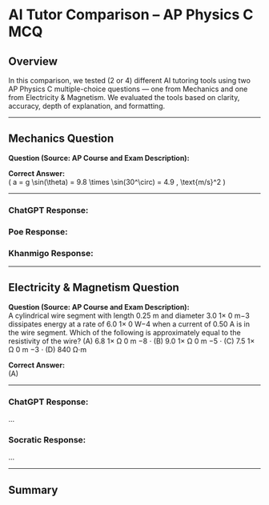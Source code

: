 # AI Tutor Comparison – AP Physics C MCQ

## Overview
In this comparison, we tested (2 or 4) different AI tutoring tools using two AP Physics C multiple-choice questions — one from Mechanics and one from Electricity & Magnetism. We evaluated the tools based on clarity, accuracy, depth of explanation, and formatting.

---

## Mechanics Question

**Question (Source: AP Course and Exam Description):**  


**Correct Answer:**  
\( a = g \sin(\theta) = 9.8 \times \sin(30^\circ) = 4.9 \, \text{m/s}^2 \)

---

### ChatGPT Response:


### Poe Response:


### Khanmigo Response:


---

## Electricity & Magnetism Question

**Question (Source: AP Course and Exam Description):**  
A cylindrical wire segment with length 0.25 m and diameter 3.0 1× 0 m−3
dissipates energy at a rate of 6.0 1× 0 W−4 when a current of 0.50 A is in the wire
segment. Which of the following is approximately equal to the resistivity of the
wire?
(A) 6.8 1× Ω 0 m −8 ⋅
(B) 9.0 1× Ω 0 m −5 ⋅
(C) 7.5 1× Ω 0 m −3 ⋅
(D) 840 Ω⋅m

**Correct Answer:**  
(A)

---

### ChatGPT Response:
...

### Socratic Response:
...

---




## Summary

